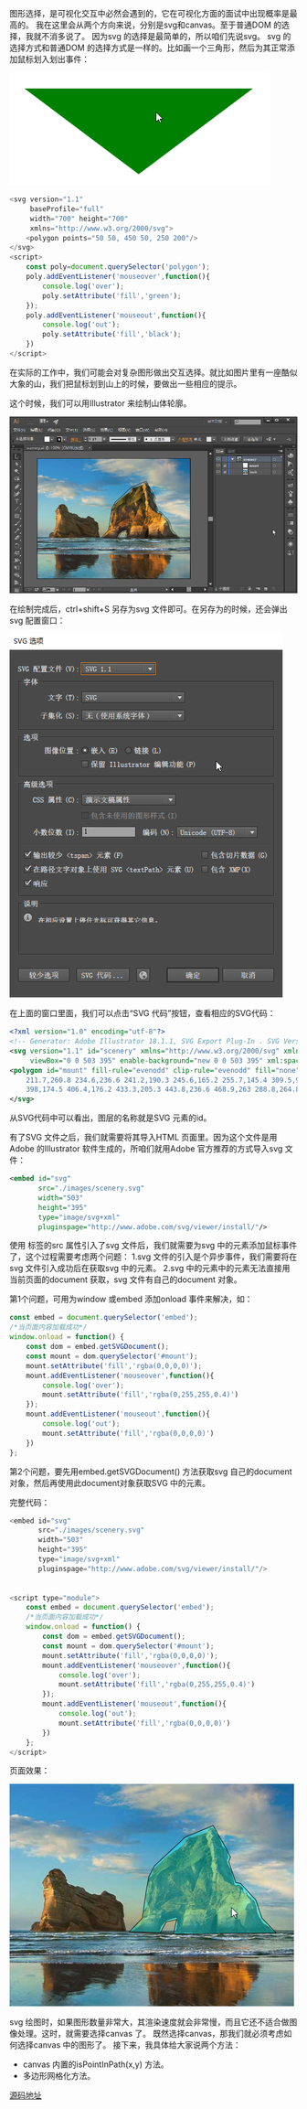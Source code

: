 图形选择，是可视化交互中必然会遇到的，它在可视化方面的面试中出现概率是最高的。
我在这里会从两个方向来说，分别是svg和canvas。至于普通DOM 的选择，我就不消多说了。
因为svg 的选择是最简单的，所以咱们先说svg。
svg 的选择方式和普通DOM 的选择方式是一样的。比如画一个三角形，然后为其正常添加鼠标划入划出事件：

![image-20200807212411635](images/image-20200807212411635.png)

```javascript
<svg version="1.1"
     baseProfile="full"
     width="700" height="700"
     xmlns="http://www.w3.org/2000/svg">
    <polygon points="50 50, 450 50, 250 200"/>
</svg>
<script>
    const poly=document.querySelector('polygon');
    poly.addEventListener('mouseover',function(){
        console.log('over');
        poly.setAttribute('fill','green');
    });
    poly.addEventListener('mouseout',function(){
        console.log('out');
        poly.setAttribute('fill','black');
    })
</script>
```



在实际的工作中，我们可能会对复杂图形做出交互选择。就比如图片里有一座酷似大象的山，我们把鼠标划到山上的时候，要做出一些相应的提示。

这个时候，我们可以用Illustrator 来绘制山体轮廓。

![image-20200807212708519](images/image-20200807212708519.png)



在绘制完成后，ctrl+shift+S 另存为svg 文件即可。在另存为的时候，还会弹出svg 配置窗口：

![image-20200807212741344](images/image-20200807212741344.png)



  在上面的窗口里面，我们可以点击“SVG 代码”按钮，查看相应的SVG代码：   

```xml
<?xml version="1.0" encoding="utf-8"?>
<!-- Generator: Adobe Illustrator 18.1.1, SVG Export Plug-In . SVG Version: 6.00 Build 0)  -->
<svg version="1.1" id="scenery" xmlns="http://www.w3.org/2000/svg" xmlns:xlink="http://www.w3.org/1999/xlink" x="0px" y="0px"
     viewBox="0 0 503 395" enable-background="new 0 0 503 395" xml:space="preserve">
<polygon id="mount" fill-rule="evenodd" clip-rule="evenodd" fill="none" stroke="#080102" stroke-miterlimit="10" points="
    211.7,260.8 234.6,236.6 241.2,190.3 245.6,165.2 255.7,145.4 309.5,95.2 358.4,74.9 381.7,115.9 388.8,130.4 385.7,137.9
    398,174.5 406.4,176.2 433.3,205.3 443.8,236.6 468.9,263 288.8,264.8 294.5,239.2 276,243.6 265.9,262.6 "/>
</svg>
```



从SVG代码中可以看出，图层的名称就是SVG 元素的id。

有了SVG 文件之后，我们就需要将其导入HTML 页面里。因为这个文件是用Adobe 的Illustrator 软件生成的，所咱们就用Adobe 官方推荐的方式导入svg 文件：

```xml
<embed id="svg"
       src="./images/scenery.svg"
       width="503"
       height="395"
       type="image/svg+xml"
       pluginspage="http://www.adobe.com/svg/viewer/install/"/>
```



使用<embed> 标签的src 属性引入了svg 文件后，我们就需要为svg 中的元素添加鼠标事件了，这个过程需要考虑两个问题：
1.svg 文件的引入是个异步事件，我们需要将在svg 文件引入成功后在获取svg 中的元素。
2.svg 中的元素中的元素无法直接用当前页面的document 获取，svg 文件有自己的document 对象。

第1个问题，可用为window 或embed 添加onload 事件来解决，如：

```javascript
const embed = document.querySelector('embed');
/*当页面内容加载成功*/
window.onload = function() {
    const dom = embed.getSVGDocument();
    const mount = dom.querySelector('#mount');
    mount.setAttribute('fill','rgba(0,0,0,0)');
    mount.addEventListener('mouseover',function(){
        console.log('over');
        mount.setAttribute('fill','rgba(0,255,255,0.4)')
    });
    mount.addEventListener('mouseout',function(){
        console.log('out');
        mount.setAttribute('fill','rgba(0,0,0,0)')
    })
};
```



第2个问题，要先用embed.getSVGDocument() 方法获取svg 自己的document 对象，然后再使用此document对象获取SVG 中的元素。

完整代码：

```js
<embed id="svg"
       src="./images/scenery.svg"
       width="503"
       height="395"
       type="image/svg+xml"
       pluginspage="http://www.adobe.com/svg/viewer/install/"/>


<script type="module">
    const embed = document.querySelector('embed');
    /*当页面内容加载成功*/
    window.onload = function() {
        const dom = embed.getSVGDocument();
        const mount = dom.querySelector('#mount');
        mount.setAttribute('fill','rgba(0,0,0,0)');
        mount.addEventListener('mouseover',function(){
            console.log('over');
            mount.setAttribute('fill','rgba(0,255,255,0.4)')
        });
        mount.addEventListener('mouseout',function(){
            console.log('out');
            mount.setAttribute('fill','rgba(0,0,0,0)')
        })
    };
</script>
```



页面效果：

![image-20200807213426288](images/image-20200807213426288.png)



svg 绘图时，如果图形数量非常大，其渲染速度就会非常慢，而且它还不适合做图像处理。这时，就需要选择canvas 了。
既然选择canvas，那我们就必须考虑如何选择canvas 中的图形了。
接下来，我具体给大家说两个方法：
- canvas 内置的isPointInPath(x,y) 方法。
- 多边形网格化方法。

[源码地址](https://github.com/buglas/interview-01)































